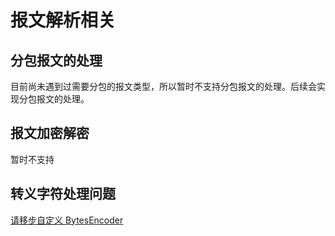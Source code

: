 # 报文解析相关

## 分包报文的处理

目前尚未遇到过需要分包的报文类型，所以暂时不支持分包报文的处理。后续会实现分包报文的处理。

## 报文加密解密

暂时不支持

## 转义字符处理问题

[请移步自定义 BytesEncoder](../customization/escape-config.md)
